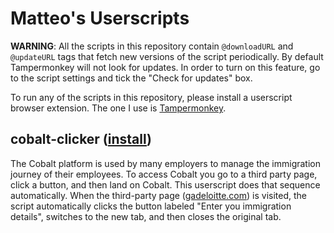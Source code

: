 # Matteo's Userscripts

**WARNING**: All the scripts in this repository contain `@downloadURL` and `@updateURL` tags that fetch new versions of the script periodically. By default Tampermonkey will not look for updates. In order to turn on this feature, go to the script settings and tick the "Check for updates" box. 

To run any of the scripts in this repository, please install a userscript browser extension. The one I use is [Tampermonkey](https://chromewebstore.google.com/detail/dhdgffkkebhmkfjojejmpbldmpobfkfo). 

## cobalt-clicker ([install](https://raw.githubusercontent.com/matteosandrin/userscripts/main/cobalt-clicker.user.js))

The Cobalt platform is used by many employers to manage the immigration journey of their employees. To access Cobalt you go to a third party page, click a button, and then land on Cobalt. This userscript does that sequence automatically. When the third-party page ([gadeloitte.com](gadeloitte.com)) is visited, the script automatically clicks the button labeled "Enter you immigration details", switches to the new tab, and then closes the original tab.
